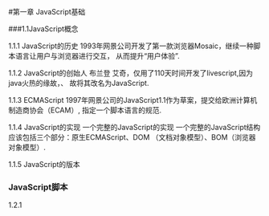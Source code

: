 #第一章 JavaScript基础

###1.1JavaScript概念

1.1.1 JavaScript的历史
1993年网景公司开发了第一款浏览器Mosaic，继续一种脚本语言让用户与浏览器进行交互，
从而提升“用户体验”.

1.1.2 JavaScript的创始人 
布兰登 艾奇，仅用了110天时间开发了livescript,因为java火热的缘故，、
故将其改名为JavaScript.

1.1.3 ECMAScript
1997年网景公司的JavaScript1.1作为草案，提交给欧洲计算机制造商协会（ECAM）,
指定一个脚本语言的规范.

1.1.4 JavaScript的实现
一个完整的JavaScript的实现
一个完整的JavaScript结构应该包括三个部分：原生ECMAScript、DOM
（文档对象模型）、BOM（浏览器对象模型）.

1.1.5 JavaScript的版本

### JavaScript脚本
1.2.1 <script>标签
将js脚本语言写在<script>标签里，有两种方法，一种是内部脚本，一种是外部脚本.

    <script>
      alert('hello');
    </script>

1.2.2内部脚本
js的内部脚本是在写script标签里，并且将其直接放入带html文档里的
<!DOCTYPEhtml>下，位置有不同.

1.2.3 外部脚本
利用script标签的src属性忍辱一个外部的js文件.该脚本放在head标签或者
body标签中。

     <script src="外部脚本.js"></script>

1.2.4 引入路径
相对路径，在本地的js文件，直接通过src属性引入到html文件中使用.
绝对路径，在互联网上直接可读取到的文件路径，但存在跨域问题

### 1.3 JavaScrippt运行
JavaScript解释器在程序运行的时候，需要经历两个步骤：
1.3.1 编译
预解析：在程序运行之前先看一遍，是否有错误

1.3.2 执行
自上而下依次编译执行.遇到错误停止

1.3.3 错误
javaScript的执行错误分为：语法错误、运行错误.
首先，js引擎会检查整个脚本的语法，如果检查语法过程中，发现错误，比如括号少了一个，引号只有一半之类，那么一开始就不会执行，
直接报错.
其次，语法正确，脚本开始执行.如出现运行错误，错误后的代码都不执行.

###1.4 变量
1.4.1 变量的命名
定义变量时，要是用var操作符（rs6以前）.var时一个关键词，后面跟标识符，也就是变量名.用var操作符创建的变量时具有出事值的，
初始值时undefined（未定义）.

             var a = 10;
             var b = 20 ,v = 12 d = 20;
             var w,y,z;

1.4.2 声明提前
zaijs脚本中存在一个作用于域的概念，作用域就是当前脚本的范围或者就做区域.变量名会提升到当前作用域的最顶端，但值则在赋予
该变量的位置.因此，在未复制之前它的值都为undefined未定义.

1.4.3 用操作符var创建于无var创建的区别
        alert(a);//underfined
        alert(b);//报错
        var a =10;//全局变量
        b = 5;//window下的一个属性

1.4.4 关键字和保留字
保留字:系统留用（可能永远也不会用到，但你就是不能用）
关键词：系统规定有特殊意义的词
